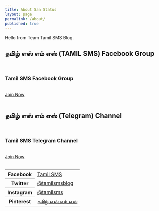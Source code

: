 ```yaml
---
title: About San Status
layout: page
permalink: /about/
published: true
---
```


Hello from Team Tamil SMS Blog.

<h2 id="tamilsmsfacebookgroup">தமிழ் எஸ் எம் எஸ் (TAMIL SMS) Facebook Group</h2>
<br>
<section class="subscribe-form">
<h3 class="subscribe-form-title">Tamil SMS Facebook Group</h3>
<br>
<a href="https://www.facebook.com/groups/mytamilsms/" class="button-link" target="_blank" rel="nofollow noopener"><span>Join Now</span></a>
</section>
<br>
<h2 id="telegramchannel">தமிழ் எஸ் எம் எஸ் (Telegram) Channel</h2>
<br>
<section class="subscribe-form">
<h3 class="subscribe-form-title">Tamil SMS Telegram Channel</h3>
<br>
<a href="https://t.me/tamilsmsblog" class="button-link" target="_blank" rel="nofollow noopener"><span>Join Now</span></a>
</section>
<br>

<table>
<tbody>
<tr><th>Facebook</th>
<td><a href="https://www.facebook.com/tamilsmsblog" target="_blank" rel="nofollow noopener"><span>Tamil SMS</span></a></td></tr>
<tr><th>Twitter</th>
<td><a href="https://twitter.com/tamilsmsblog" target="_blank" rel="nofollow noopener"><span>@tamilsmsblog</span></a></td></tr>
<tr><th>Instagram</th>
<td><a href="https://www.instagram.com/tamilsms/" target="_blank" rel="nofollow noopener"><span>@tamilsms</span></a></td></tr>
<tr><th>Pinterest</th>
<td><a href="https://in.pinterest.com/santhoshveerblog/%E0%AE%A4%E0%AE%AE%E0%AE%B4-%E0%AE%8E%E0%AE%B8-%E0%AE%8E%E0%AE%AE-%E0%AE%8E%E0%AE%B8-tamil-sms/" target="_blank" rel="nofollow noopener"><span>தமிழ் எஸ் எம் எஸ்</span></a></td></tr>
</tbody>
</table>
